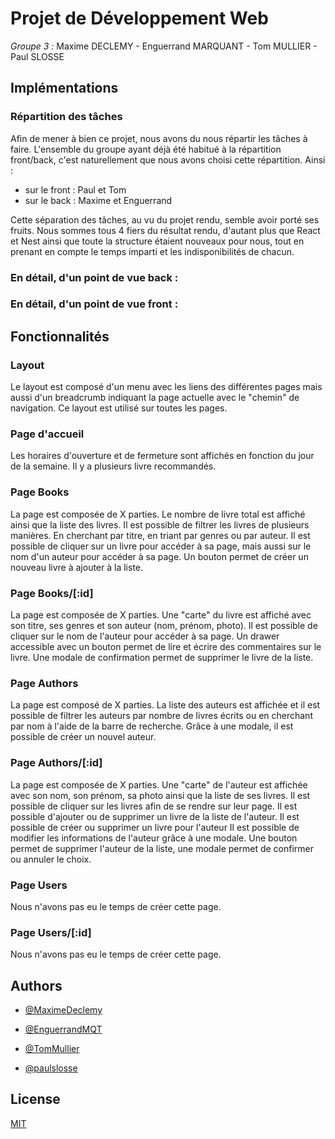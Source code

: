 # Projet de Développement Web
*Groupe 3 :* Maxime DECLEMY - Enguerrand MARQUANT - Tom MULLIER - Paul SLOSSE

## Implémentations

### Répartition des tâches
Afin de mener à bien ce projet, nous avons du nous répartir les tâches à faire. L'ensemble du groupe ayant déjà été habitué à la répartition front/back, c'est naturellement que nous avons choisi cette répartition. Ainsi :
- sur le front : Paul et Tom
- sur le back : Maxime et Enguerrand

Cette séparation des tâches, au vu du projet rendu, semble avoir porté ses fruits. Nous sommes tous 4 fiers du résultat rendu, d'autant plus que React et Nest ainsi que toute la structure étaient nouveaux pour nous, tout en prenant en compte le temps imparti et les indisponibilités de chacun.

### En détail, d'un point de vue back :


### En détail, d'un point de vue front :


## Fonctionnalités

### Layout

Le layout est composé d'un menu avec les liens des différentes pages mais aussi d'un breadcrumb indiquant la page actuelle avec le "chemin" de navigation.
Ce layout est utilisé sur toutes les pages.

### Page d'accueil

Les horaires d'ouverture et de fermeture sont affichés en fonction du jour de la semaine.
Il y a plusieurs livre recommandés.

### Page Books

La page est composée de X parties. Le nombre de livre total est affiché ainsi que la liste des livres.
Il est possible de filtrer les livres de plusieurs manières. En cherchant par titre, en triant par genres ou par auteur.
Il est possible de cliquer sur un livre pour accéder à sa page, mais aussi sur le nom d'un auteur pour accéder à sa page.
Un bouton permet de créer un nouveau livre à ajouter à la liste.

### Page Books/[:id]

La page est composée de X parties. Une "carte" du livre est affiché avec son titre, ses genres et son auteur (nom, prénom, photo). 
Il est possible de cliquer sur le nom de l'auteur pour accéder à sa page.
Un drawer accessible avec un bouton permet de lire et écrire des commentaires sur le livre.
Une modale de confirmation permet de supprimer le livre de la liste.

### Page Authors

La page est composé de X parties. La liste des auteurs est affichée et il est possible de filtrer les auteurs par nombre de livres écrits ou en cherchant par nom à l'aide de la barre de recherche.
Grâce à une modale, il est possible de créer un nouvel auteur.

### Page Authors/[:id]

La page est composée de X parties. Une "carte" de l'auteur est affichée avec son nom, son prénom, sa photo ainsi que la liste de ses livres.
Il est possible de cliquer sur les livres afin de se rendre sur leur page.
Il est possible d'ajouter ou de supprimer un livre de la liste de l'auteur.
Il est possible de créer ou supprimer un livre pour l'auteur
Il est possible de modifier les informations de l'auteur grâce à une modale.
Une bouton permet de supprimer l'auteur de la liste, une modale permet de confirmer ou annuler le choix.

### Page Users

Nous n'avons pas eu le temps de créer cette page.

### Page Users/[:id]

Nous n'avons pas eu le temps de créer cette page.

## Authors

- [@MaximeDeclemy](https://github.com/MaximeDeclemy)

- [@EnguerrandMQT](https://github.com/EnguerrandMQT)

- [@TomMullier](https://github.com/TomMullier)

- [@paulslosse](https://github.com/paulslosse)

## License

[MIT](https://choosealicense.com/licenses/mit/)

